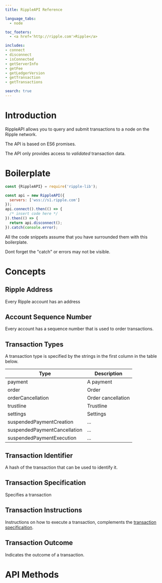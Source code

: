 ```yaml
---
title: RippleAPI Reference

language_tabs:
  - node

toc_footers:
  - <a href='http://ripple.com'>Ripple</a>

includes:
- connect
- disconnect
- isConnected
- getServerInfo
- getFee
- getLedgerVersion
- getTransaction
- getTransactions

search: true
---
```


# Introduction

RippleAPI allows you to query and submit transactions to a node on the Ripple network.

The API is based on ES6 promises.

The API only provides access to *validated* transaction data.

# Boilerplate

```javascript
const {RippleAPI} = require('ripple-lib');

const api = new RippleAPI({
  servers: ['wss://s1.ripple.com']
});
api.connect().then(() => {
  /* insert code here */
}).then(() => {
  return api.disconnect();
}).catch(console.error);
```

All the code snippets assume that you have surrounded them with this boilerplate.

<aside class="notice">
Dont forget the "catch" or errors may not be visible.
</aside>

# Concepts

## Ripple Address

Every Ripple account has an address

## Account Sequence Number

Every account has a sequence number that is used to order transactions.

## Transaction Types

A transaction type is specified by the strings in the first column in the table below.

Type | Description
---- | -----------
payment | A payment
order | Order
orderCancellation | Order cancellation
trustline | Trustline
settings | Settings
suspendedPaymentCreation | ...
suspendedPaymentCancellation | ...
suspendedPaymentExecution | ...

## Transaction Identifier

A hash of the transaction that can be used to identify it.

## Transaction Specification

Specifies a transaction

## Transaction Instructions

Instructions on how to execute a transaction, complements the [transaction specificaition](#transaction-specification).

## Transaction Outcome

Indicates the outcome of a transaction.

# API Methods
